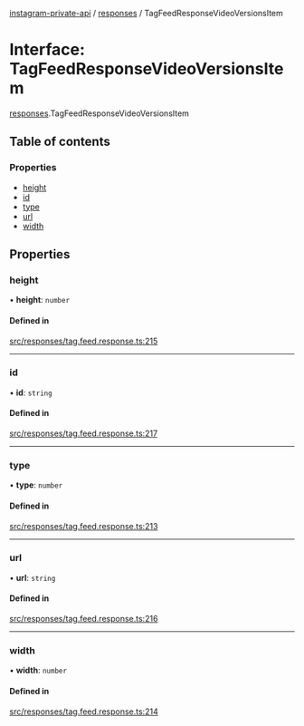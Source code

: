 [instagram-private-api](../../README.md) / [responses](../../modules/responses.md) / TagFeedResponseVideoVersionsItem

# Interface: TagFeedResponseVideoVersionsItem

[responses](../../modules/responses.md).TagFeedResponseVideoVersionsItem

## Table of contents

### Properties

- [height](TagFeedResponseVideoVersionsItem.md#height)
- [id](TagFeedResponseVideoVersionsItem.md#id)
- [type](TagFeedResponseVideoVersionsItem.md#type)
- [url](TagFeedResponseVideoVersionsItem.md#url)
- [width](TagFeedResponseVideoVersionsItem.md#width)

## Properties

### height

• **height**: `number`

#### Defined in

[src/responses/tag.feed.response.ts:215](https://github.com/Nerixyz/instagram-private-api/blob/4971f34/src/responses/tag.feed.response.ts#L215)

___

### id

• **id**: `string`

#### Defined in

[src/responses/tag.feed.response.ts:217](https://github.com/Nerixyz/instagram-private-api/blob/4971f34/src/responses/tag.feed.response.ts#L217)

___

### type

• **type**: `number`

#### Defined in

[src/responses/tag.feed.response.ts:213](https://github.com/Nerixyz/instagram-private-api/blob/4971f34/src/responses/tag.feed.response.ts#L213)

___

### url

• **url**: `string`

#### Defined in

[src/responses/tag.feed.response.ts:216](https://github.com/Nerixyz/instagram-private-api/blob/4971f34/src/responses/tag.feed.response.ts#L216)

___

### width

• **width**: `number`

#### Defined in

[src/responses/tag.feed.response.ts:214](https://github.com/Nerixyz/instagram-private-api/blob/4971f34/src/responses/tag.feed.response.ts#L214)
